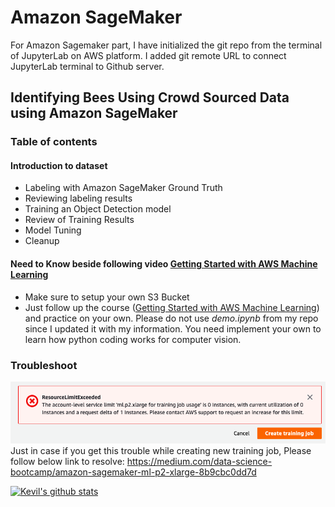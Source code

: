 # Amazon SageMaker
For Amazon Sagemaker part, I have initialized the git repo from the terminal of JupyterLab on AWS platform. I added git remote URL to connect JupyterLab terminal to Github server.

## Identifying Bees Using Crowd Sourced Data using Amazon SageMaker

### Table of contents

#### Introduction to dataset

- Labeling with Amazon SageMaker Ground Truth
- Reviewing labeling results
- Training an Object Detection model
- Review of Training Results
- Model Tuning
- Cleanup

#### Need to Know beside following video [Getting Started with AWS Machine Learning](https://www.coursera.org/learn/aws-machine-learning/lecture/lfa8u/amazon-sagemaker-object-detection-on-images-labeled-with-ground-truth)
- Make sure to setup your own S3 Bucket
- Just follow up the course ([Getting Started with AWS Machine Learning](https://www.coursera.org/learn/aws-machine-learning/lecture/lfa8u/amazon-sagemaker-object-detection-on-images-labeled-with-ground-truth)) and practice on your own. Please do not use *demo.ipynb* from my repo since I updated it with my information. You need implement your own to learn how python coding works for computer vision.

### Troubleshoot 
![troubleshoot](trainingjob.png)   
Just in case if you get this trouble while creating new training job, Please follow below link to resolve: 
https://medium.com/data-science-bootcamp/amazon-sagemaker-ml-p2-xlarge-8b9cbc0dd7d

[![Kevil's github stats](https://github-readme-stats.vercel.app/api?username=kevilkhadka)](https://github.com/anuraghazra/github-readme-stats)
